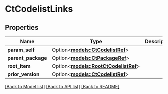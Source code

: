 # CtCodelistLinks

## Properties

Name | Type | Description | Notes
------------ | ------------- | ------------- | -------------
**param_self** | Option<[**models::CtCodelistRef**](CtCodelistRef.md)> |  | [optional]
**parent_package** | Option<[**models::CtPackageRef**](CtPackageRef.md)> |  | [optional]
**root_item** | Option<[**models::RootCtCodelistRef**](RootCtCodelistRef.md)> |  | [optional]
**prior_version** | Option<[**models::CtCodelistRef**](CtCodelistRef.md)> |  | [optional]

[[Back to Model list]](../README.md#documentation-for-models) [[Back to API list]](../README.md#documentation-for-api-endpoints) [[Back to README]](../README.md)


